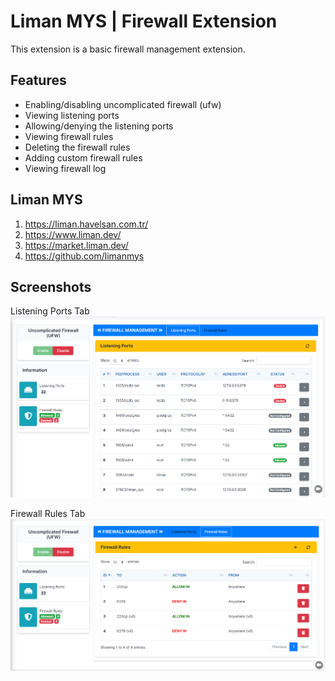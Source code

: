 # Liman MYS | Firewall Extension

This extension is a basic firewall management extension.
## Features
- Enabling/disabling uncomplicated firewall (ufw)
- Viewing listening ports
- Allowing/denying the listening ports
- Viewing firewall rules
- Deleting the firewall rules
- Adding custom firewall rules
- Viewing firewall log

## Liman MYS
1. https://liman.havelsan.com.tr/
2. https://www.liman.dev/
3. https://market.liman.dev/
4. https://github.com/limanmys

## Screenshots
Listening Ports Tab </br>
<kbd>
  ![scr01](/screenshots/listeningPortsTab.jpg)
</kbd>

Firewall Rules Tab </br>
<kbd>
  ![scr02](/screenshots/firewallRulesTab.jpg)
</kbd>
